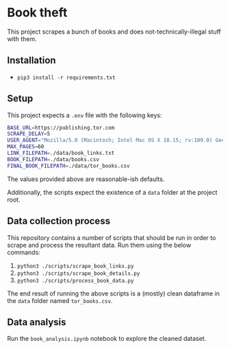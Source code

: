 # Book theft

This project scrapes a bunch of books and does not-technically-illegal stuff with them.

## Installation

- `pip3 install -r requirements.txt`

## Setup

This project expects a `.env` file with the following keys:

```sh
BASE_URL=https://publishing.tor.com
SCRAPE_DELAY=5
USER_AGENT="Mozilla/5.0 (Macintosh; Intel Mac OS X 10.15; rv:109.0) Gecko/20100101 Firefox/119.0"
MAX_PAGES=60
LINK_FILEPATH=./data/book_links.txt
BOOK_FILEPATH=./data/books.csv
FINAL_BOOK_FILEPATH=./data/tor_books.csv
```

The values provided above are reasonable-ish defaults.

Additionally, the scripts expect the existence of a `data` folder at the project root.

## Data collection process

This repository contains a number of scripts that should be run in order to scrape and process the resultant data. Run them using the below commands:

1. `python3 ./scripts/scrape_book_links.py`
2. `python3 ./scripts/scrape_book_details.py`
3. `python3 ./scripts/process_book_data.py`

The end result of running the above scripts is a (mostly) clean dataframe in the `data` folder named `tor_books.csv`.

## Data analysis

Run the `book_analysis.ipynb` notebook to explore the cleaned dataset.
